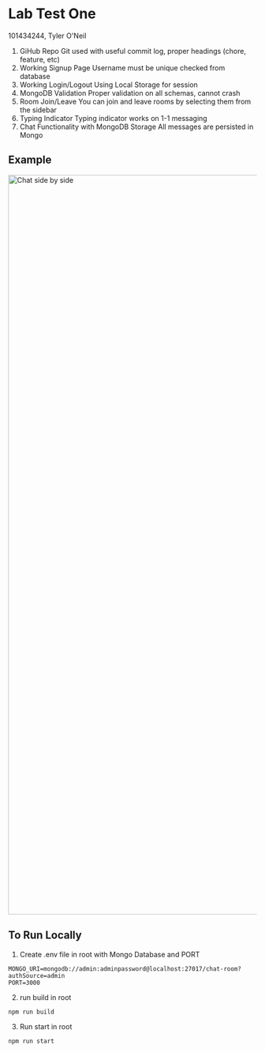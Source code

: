 # Lab Test One

101434244, Tyler O'Neil

1. GiHub Repo
   Git used with useful commit log, proper headings (chore, feature, etc)
2. Working Signup Page
   Username must be unique checked from database
3. Working Login/Logout
   Using Local Storage for session
4. MongoDB Validation
   Proper validation on all schemas, cannot crash
5. Room Join/Leave
   You can join and leave rooms by selecting them from the sidebar
6. Typing Indicator
   Typing indicator works on 1-1 messaging
7. Chat Functionality with MongoDB Storage
   All messages are persisted in Mongo

## Example

<img width="1496" alt="Chat side by side" src="https://github.com/user-attachments/assets/de6e49da-4ddb-40d6-80b5-42c370671614" />

## To Run Locally

1. Create .env file in root with Mongo Database and PORT

```dotenv
MONGO_URI=mongodb://admin:adminpassword@localhost:27017/chat-room?authSource=admin
PORT=3000
```

2. run build in root

```bash
npm run build
```

3. Run start in root

```bash
npm run start
```
